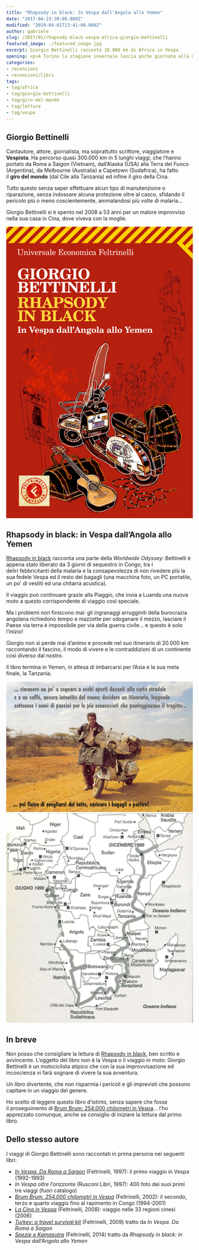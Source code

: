 ```yaml
---
title: "Rhapsody in black: In Vespa dall’Angola allo Yemen"
date: "2017-04-23:30:00.000Z"
modified: "2019-04-01T13:41:00.000Z"
author: gabriele
slug: /2017/01/rhapsody-black-vespa-africa-giorgio-bettinelli
featured_image: ./featured_image.jpg
excerpt: Giorgio Bettinelli racconta 20.000 km di Africa in Vespa
opening: <p>A Torino la stagione invernale lascia poche giornate alla moto… E così, un po’ per organizzare il nostro <a href="/categoria/viaggi/marocco">#MaroccoInMoto</a>, un po’ per sognare a due ruote, mi sono procurato qualche libro di viaggio.</p><p>Inauguriamo la rubrica con il racconto di un motociclista atipico.</p>
categories:
- recensioni
- recensioni/libri
tags:
- tag/africa
- tag/giorgio-bettinelli
- tag/giro-del-mondo
- tag/letture
- tag/vespa
---
```


## Giorgio Bettinelli

Cantautore, attore, giornalista, ma soprattutto scrittore, viaggiatore e **Vespista**. Ha percorso quasi 300.000 km in 5 lunghi viaggi, che l’hanno portato da Roma a Saigon (Vietnam), dall’Alaska (USA) alla Terra del Fuoco (Argentina), da Melbourne (Australia) a Capetown (Sudafrica), ha fatto il **giro del mondo** (dal Cile alla Tanzania) ed infine il giro della Cina.

Tutto questo senza saper effettuare alcun tipo di manutenzione o riparazione, senza indossare alcuna protezione oltre al casco, sfidando il pericolo più o meno coscientemente, ammalandosi più volte di malaria…

Giorgio Bettinelli si è spento nel 2008 a 53 anni per un malore improvviso nella sua casa in Cina, dove viveva con la moglie.

![Rhapsody in Black: In Vespa dall'Angola allo Yemen, Giorgio Bettinelli](./giorgio-bettinelli-rhapsody-in-black-cover.jpg "Bettinelli G., Rhapsody in Black: In Vespa dall’Angola allo Yemen, Feltrinelli, 2007, ISBN 9788807819742")

## Rhapsody in black: in Vespa dall’Angola allo Yemen

[Rhapsody in black](http://amzn.to/2hNglEY) racconta una parte della *Worldwide Odyssey*: Bettinelli è appena stato liberato da 3 giorni di sequestro in Congo, tra i deliri febbricitanti della malaria e la consapevolezza di non rivedere più la sua fedele Vespa ed il resto dei bagagli (una macchina foto, un PC portatile, un po’ di vestiti ed una chitarra acustica).

Il viaggio può continuare grazie alla Piaggio, che invia a Luanda una nuova moto a questo corrispondente di viaggio così speciale.

Ma i problemi non finiscono mai: gli ingranaggi arrugginiti della burocrazia angolana richiedono tempo e mazzette per sdoganare il mezzo, lasciare il Paese via terra è impossibile per via della guerra civile… e questo è solo l’inizio!

Giorgio non si perde mai d’animo e procede nel suo itinerario di 20.000 km raccontando il fascino, il modo di vivere e le contraddizioni di un continente così diverso dal nostro.

Il libro termina in Yemen, in attesa di imbarcarsi per l’Asia e la sua meta finale, la Tanzania.

![Giorgio Bettinelli, Vespa in Africa](./giorgio-bettinelli-africa.jpg "Giorgio Bettinelli in Africa con una delle 4 Vespa che l’hanno accompagnato intorno al mondo")
![Tragitto Rhapsody in black](./bettinelli-percorso-africa.jpg "Il tragitto percorso in Vespa tra le pagine di Rhapsody in black")

## In breve

Non posso che consigliare la lettura di [Rhapsody in black](http://amzn.to/2hNglEY), ben scritto e avvincente. L’oggetto del libro non è la Vespa o il viaggio in moto: Giorgio Bettinelli è un motociclista atipico che con la sua improvvisazione ed incoscienza vi farà sognare di vivere la sua avventura.

Un libro divertente, che non risparmia i pericoli e gli imprevisti che possono capitare in un viaggio del genere.

Ho scelto di leggere questo libro d’istinto, senza sapere che fosse il proseguimento di [Brum Brum: 254.000 chilometri in Vespa](http://amzn.to/2j6ntkZ)… l’ho apprezzato comunque, anche se consiglio di iniziare la lettura dal primo libro.

## Dello stesso autore

I viaggi di Giorgio Bettinelli sono raccontati in prima persona nei seguenti libri:

*   [*In Vespa. Da Roma a Saigon*](http://amzn.to/2iAOTMR) (Feltrinelli, 1997): il primo viaggio in Vespa (1992-1993)
*   *In Vespa oltre l’orizzonte* (Rusconi Libri, 1997): 400 foto dei suoi primi tre viaggi (fuori catalogo)
*   [*Brum Brum. 254.000 chilometri in Vespa*](http://amzn.to/2j6ntkZ) (Feltrinelli, 2002): il secondo, terzo e quarto viaggio fino al rapimento in Congo (1994-2001)
*   *[La Cina in Vespa](http://amzn.to/2j6te2j)* (Feltrinelli, 2008): viaggio nelle 33 regioni cinesi (2006)
*   *[Turkey: a travel survival kit](http://amzn.to/2hPVR1X)* (Feltrinelli, 2009) tratto da *In Vespa. Da Roma a Saigon*
*   [*Spezie e Kamasutra*](http://amzn.to/2j6mO39) (Feltrinelli, 2014) tratto da *Rhapsody in black: in Vespa dall’Angola allo Yemen*